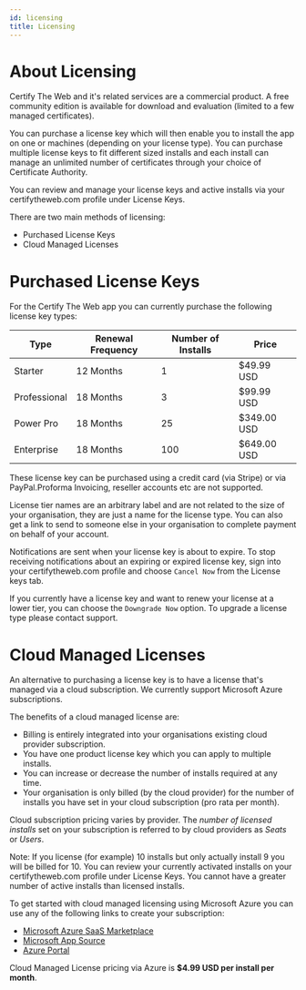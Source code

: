 ```yaml
---
id: licensing
title: Licensing
---
```


# About Licensing
Certify The Web and it's related services are a commercial product. A free community edition is available for download and evaluation (limited to a few managed certificates). 

You can purchase a license key which will then enable you to install the app on one or machines (depending on your license type). You can purchase multiple license keys to fit different sized installs and each install can manage an unlimited number of certificates through your choice of Certificate Authority.

You can review and manage your license keys and active installs via your certifytheweb.com profile under License Keys. 

There are two main methods of licensing:
- Purchased License Keys
- Cloud Managed Licenses

# Purchased License Keys
For the Certify The Web app you can currently purchase the following license key types:

| Type          | Renewal Frequency | Number of Installs| Price         |
|---------------|-------------------|-------------------|---------------|
| Starter       | 12 Months         | 1                 | $49.99 USD    |
| Professional  | 18 Months         | 3                 | $99.99 USD    |
| Power Pro     | 18 Months         | 25                | $349.00 USD   |
| Enterprise    | 18 Months         | 100               | $649.00 USD   | 

These license key can be purchased using a credit card (via Stripe) or via PayPal.Proforma Invoicing, reseller accounts etc are not supported. 

License tier names are an arbitrary label and are not related to the size of your organisation, they are just a name for the license type. You can also get a link to send to someone else in your organisation to complete payment on behalf of your account.

Notifications are sent when your license key is about to expire. To stop receiving notifications about an expiring or expired license key, sign into your certifytheweb.com profile and choose `Cancel Now` from the License keys tab.

If you currently have a license key and want to renew your license at a lower tier, you can choose the `Downgrade Now` option. To upgrade a license type please contact support.


# Cloud Managed Licenses
An alternative to purchasing a license key is to have a license that's managed via a cloud subscription. We currently support Microsoft Azure subscriptions.

The benefits of a cloud managed license are:
- Billing is entirely integrated into your organisations existing cloud provider subscription.
- You have one product license key which you can apply to multiple installs.
- You can increase or decrease the number of installs required at any time. 
- Your organisation is only billed (by the cloud provider) for the number of installs you have set in your cloud subscription (pro rata per month).

Cloud subscription pricing varies by provider. The *number of licensed installs* set on your subscription is referred to by cloud providers as *Seats* or *Users*.

Note: If you license (for example) 10 installs but only actually install 9 you will be billed for 10. You can review your currently activated installs on your certifytheweb.com profile under License Keys. You cannot have a greater number of active installs than licensed installs.

To get started with cloud managed licensing using Microsoft Azure you can use any of the following links to create your subscription: 

- [Microsoft Azure SaaS Marketplace](https://azuremarketplace.microsoft.com/en-us/marketplace/apps/webprofusionptyltd1588924351007.certifytheweb-standard-cloudlicense?tab=Overview)
- [Microsoft App Source](https://appsource.microsoft.com/en-us/product/web-apps/webprofusionptyltd1588924351007.certifytheweb-standard-cloudlicense)
- [Azure Portal](https://portal.azure.com/#create/webprofusionptyltd1588924351007.certifytheweb-standard-cloudlicense/preview)

Cloud Managed License pricing via Azure is **$4.99 USD per install per month**.


